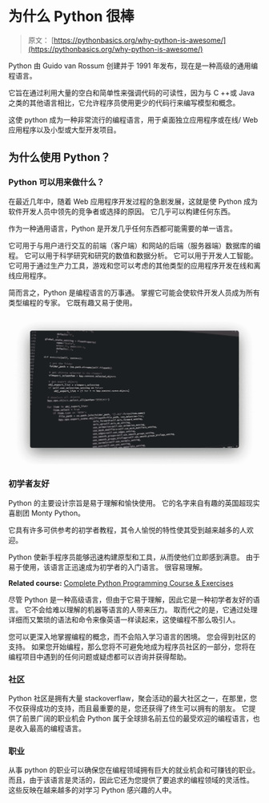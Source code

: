 # 为什么 Python 很棒

> 原文： [https://pythonbasics.org/why-python-is-awesome/](https://pythonbasics.org/why-python-is-awesome/)

Python 由 Guido van Rossum 创建并于 1991 年发布，现在是一种高级的通用编程语言。

它旨在通过利用大量的空白和简单性来强调代码的可读性，因为与 C ++或 Java 之类的其他语言相比，它允许程序员使用更少的代码行来编写模型和概念。

这使 python 成为一种非常流行的编程语言，用于桌面独立应用程序或在线/ Web 应用程序以及小型或大型开发项目。



## 为什么使用 Python？

### Python 可以用来做什么？

在最近几年中，随着 Web 应用程序开发过程的急剧发展，这就是使 Python 成为软件开发人员中领先的竞争者或选择的原因。 它几乎可以构建任何东西。

作为一种通用语言，Python 是开发几乎任何东西都可能需要的单一语言。

它可用于与用户进行交互的前端（客户端）和网站的后端（服务器端）数据库的编程。 它可以用于科学研究和研究的数值和数据分析。 它可以用于开发人工智能。 它可用于通过生产力工具，游戏和您可以考虑的其他类型的应用程序开发在线和离线应用程序。

简而言之，Python 是编程语言的万事通。 掌握它可能会使软件开发人员成为所有类型编程的专家。 它既有趣又易于使用。

![python programming](img/2f3c943a5c5e6309dc82d8e9cec78f8f.jpg)

### 初学者友好

Python 的主要设计宗旨是易于理解和愉快使用。 它的名字来自有趣的英国超现实喜剧团 Monty Python。

它具有许多可供参考的初学者教程，其令人愉悦的特性使其受到越来越多的人欢迎。

Python 使新手程序员能够迅速构建原型和工具，从而使他们立即感到满意。 由于易于使用，该语言正迅速成为初学者的入门语言。 很容易理解。

**Related course:** [Complete Python Programming Course & Exercises](https://gum.co/dcsp)

尽管 Python 是一种高级语言，但由于它易于理解，因此它是一种初学者友好的语言。 它不会给难以理解的机器等语言的人带来压力。 取而代之的是，它通过处理详细而又繁琐的语法和命令来像英语一样读起来，这使编程不那么吸引人。

您可以更深入地掌握编程的概念，而不会陷入学习语言的困境。 您会得到社区的支持。 如果您开始编程，那么您将不可避免地成为程序员社区的一部分，您将在编程项目中遇到的任何问题或疑虑都可以咨询并获得帮助。

### 社区

Python 社区是拥有大量 stackoverflaw，聚会活动的最大社区之一，在那里，您不仅获得成功的支持，而且最重要的是，您还获得了终生可以拥有的朋友。 它提供了前景广阔的职业机会 Python 属于全球排名前五位的最受欢迎的编程语言，也是收入最高的编程语言。

### 职业

从事 python 的职业可以确保您在编程领域拥有巨大的就业机会和可赚钱的职业。 而且，由于该语言是灵活的，因此它还为您提供了要追求的编程领域的灵活性。 这些反映在越来越多的对学习 Python 感兴趣的人中。